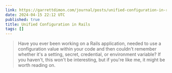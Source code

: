 ```yaml
---
link: https://garrettdimon.com/journal/posts/unified-configuration-in-rails
date: 2024-04-15 22:12 UTC
published: true
title: Unified Configuration in Rails
tags: []
---
```


> Have you ever been working on a Rails application, needed to use a configuration value within your code and then couldn't remember whether it's a setting, secret, credential, or environment variable? If you haven't, this won't be interesting, but if you're like me, it might be worth reading on.
